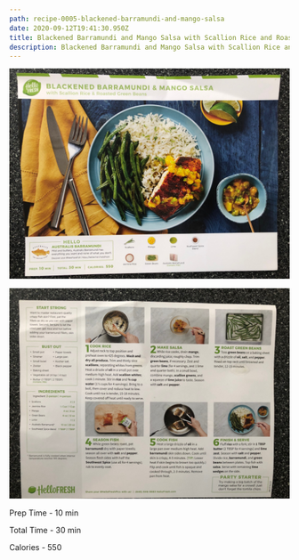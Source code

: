 ```yaml
---
path: recipe-0005-blackened-barramundi-and-mango-salsa
date: 2020-09-12T19:41:30.950Z
title: Blackened Barramundi and Mango Salsa with Scallion Rice and Roasted Green Beans
description: Blackened Barramundi and Mango Salsa with Scallion Rice and Roasted Green Beans
---
```

![picture of finished barramundi and mango salsa](../assets/0005-blackened-barramundi-and-mango-salsa-pic-1.jpeg)

![picture of blackened barramundi and mango salsa recipe ingredients, prep and cooking instructions](../assets/0005-blackened-barramundi-and-mango-salsa-pic-2.jpeg)

Prep Time - 10 min

Total Time - 30 min

Calories - 550